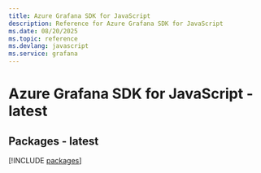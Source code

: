 ```yaml
---
title: Azure Grafana SDK for JavaScript
description: Reference for Azure Grafana SDK for JavaScript
ms.date: 08/20/2025
ms.topic: reference
ms.devlang: javascript
ms.service: grafana
---
```

# Azure Grafana SDK for JavaScript - latest
## Packages - latest
[!INCLUDE [packages](grafana-index.md)]